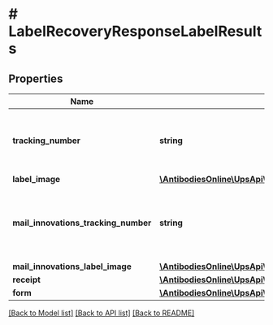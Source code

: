 # # LabelRecoveryResponseLabelResults

## Properties

Name | Type | Description | Notes
------------ | ------------- | ------------- | -------------
**tracking_number** | **string** | Package Tracking number.  Package 1Z number. Returned only if TrackingNumber or Combination of Reference Number and Shipper Number present in request. | [optional]
**label_image** | [**\AntibodiesOnline\UpsApi\Shipping\LabelResultsLabelImage**](LabelResultsLabelImage.md) |  | [optional]
**mail_innovations_tracking_number** | **string** | Mail Innovations Tracking Number.  Applicable for Single Mail Innovations Returns and Dual Mail Innovations Returns shipment. Returned only if MailInnovationsTrackingNumber is provided in request. | [optional]
**mail_innovations_label_image** | [**\AntibodiesOnline\UpsApi\Shipping\LabelResultsMailInnovationsLabelImage**](LabelResultsMailInnovationsLabelImage.md) |  | [optional]
**receipt** | [**\AntibodiesOnline\UpsApi\Shipping\LabelResultsReceipt**](LabelResultsReceipt.md) |  | [optional]
**form** | [**\AntibodiesOnline\UpsApi\Shipping\LabelResultsForm**](LabelResultsForm.md) |  | [optional]

[[Back to Model list]](../../README.md#models) [[Back to API list]](../../README.md#endpoints) [[Back to README]](../../README.md)
